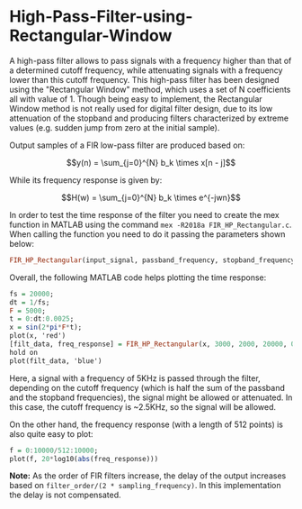 # High-Pass-Filter-using-Rectangular-Window
A high-pass filter allows to pass signals with a frequency higher than that of a determined cutoff frequency, while attenuating signals with a frequency lower than this cutoff frequency. This high-pass filter has been designed using the "Rectangular Window" method, which uses a
set of N coefficients all with value of 1. Though being easy to implement, the Rectangular Window method is not really used for digital filter design, due to its low attenuation of the stopband and producing filters characterized by extreme values (e.g. sudden jump from zero at the initial sample).

Output samples of a FIR low-pass filter are produced based on:

```math
y(n) = \sum_{j=0}^{N} b_k \times x[n - j]
```

While its frequency response is given by:

```math
H(w) = \sum_{j=0}^{N} b_k \times e^{-jwn}
```


In order to test the time response of the filter you need to create the mex function in MATLAB using the command `mex -R2018a FIR_HP_Rectangular.c`. When calling the function you need to do it passing the parameters shown below:

```hs
FIR_HP_Rectangular(input_signal, passband_frequency, stopband_frequency, sampling_frequency, stopband_ripple);
```

Overall, the following MATLAB code helps plotting the time response:

```hs
fs = 20000;
dt = 1/fs;
F = 5000; 
t = 0:dt:0.0025;
x = sin(2*pi*F*t);
plot(x, 'red')
[filt_data, freq_response] = FIR_HP_Rectangular(x, 3000, 2000, 20000, 0.01);
hold on
plot(filt_data, 'blue')
```

Here, a signal with a frequency of 5KHz is passed through the filter, depending on the cutoff frequency (which is half the sum of the passband and the stopband frequencies), the signal might be allowed or attenuated. In this case, the cutoff frequency is ~2.5KHz, so the signal will be allowed.

On the other hand, the frequency response (with a length of 512 points) is also quite easy to plot:

```hs
f = 0:10000/512:10000;
plot(f, 20*log10(abs(freq_response)))
```

**Note:** As the order of FIR filters increase, the delay of the output increases based on `filter_order/(2 * sampling_frequency)`. In this implementation the delay is not compensated.
